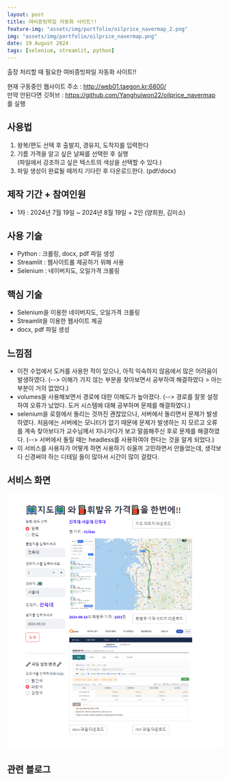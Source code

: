 ```yaml
---
layout: post
title: 여비증빙파일 자동화 사이트!!
feature-img: "assets/img/portfolio/oilprice_navermap_2.png"
img: "assets/img/portfolio/oilprice_navermap.png"
date: 19 August 2024
tags: [selenium, streamlit, python] 
---
```


출장 처리할 때 필요한 여비증빙파일 자동화 사이트!!

현재 구동중인 웹사이트 주소 : <a scr='http://web01.taegon.kr:6800/'>http://web01.taegon.kr:6800/ </a><br>
만약 안된다면 깃허브 : <a src='https://github.com/Yanghuiwon22/oilprice_navermap'> https://github.com/Yanghuiwon22/oilprice_navermap </a> 를 실행

## 사용법
1. 왕복/편도 선택 후 출발지, 경유지, 도착지를 입력한다
2. 기름 가격을 알고 싶은 날짜를 선택한 후 실행<br>
   (파일에서 강조하고 싶은 텍스트의 색상을 선택할 수 있다.)
3. 파일 생성이 완료될 때까지 기다린 후 다운로드한다. (pdf/docx)


## 제작 기간 + 참여인원
- 1차 : 2024년 7월 19일 ~ 2024년 8월 19일 + 2인 (양희원, 김미소)

## 사용 기술
- Python : 크롤링, docx, pdf 파일 생성
- Streamlit : 웹사이트롤 제공하기 위해 사용
- Selenium : 네이버지도, 오일가격 크롤링

[//]: # (## ERD)

[//]: # (![ERD]&#40;../assets/img/portfolio/oilprice_navermap_3.png&#41;)

## 핵심 기술
- Selenium을 이용한 네이버지도, 오일가격 크롤링
- Streamlit을 이용한 웹사이트 제공
- docx, pdf 파일 생성

## 느낌점
- 이전 수업에서 도커를 사용한 적이 있으나, 아직 익숙하지 않음에서 많은 어려움이 발생하였다.
  (--> 이해가 가지 않는 부분을 찾아보면서 공부하여 해결하였다 > 아는 부분이 거의 없었다.)
- volumes을 사용해보면서 경로에 대한 이해도가 높아졌다.
  (--> 경로를 잘못 설정하여 오류가 났었다. 도커 시스템에 대해 공부하며 문제를 해결하였다.)
- selenium을 로컬에서 돌리는 것까진 괜찮았으나, 서버에서 돌리면서 문제가 발생하였다.
  처음에는 서버에는 모니터가 없기 때문에 문제가 발생하는 지 모르고 오류를 계속 찾아보다가
  교수님께서 지나가다가 보고 말씀해주신 후로 문제를 해결하였다.
  (--> 서버에서 돌릴 때는 headless를 사용하여야 한다는 것을 알게 되었다.)
- 이 서비스를 사용자가 어떻게 하면 사용하기 쉬울까 고민하면서 만들었는데, 생각보다 신경써야 하는 디테일
들이 많아서 시간이 많이 걸렸다.

## 서비스 화면
![서비스 화면](../assets/img/portfolio/oilprice_navermap_4.png)

## 관련 블로그
